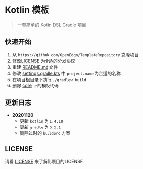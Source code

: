 # Kotlin 模板

> 一套简单的 Kotlin DSL Gradle 项目

## 快速开始

1. 从 `https://github.com/OpenEdgn/TemplateRepository` 克隆项目
2. 修改[LICENSE](./LICENSE) 为合适的分发协议
3. 重建 [README.md](./README.md) 文件
4. 修改 [settings.gradle.kts](./settings.gradle.kts) 中 `project.name` 为合适的名称
5. 在项目根目录下执行 `./gradlew build` 
6. 删除 [core](./core) 下的模板代码

## 更新日志
 
- **20201120**
    - 更新 `kotlin` 为 `1.4.10`
    - 更新 `gradle` 为 `6.5.1`
    - 删除过时的 `buildSrc` 方案

## LICENSE

请看 [LICENSE](./LICENSE) 来了解此项目的LICENSE